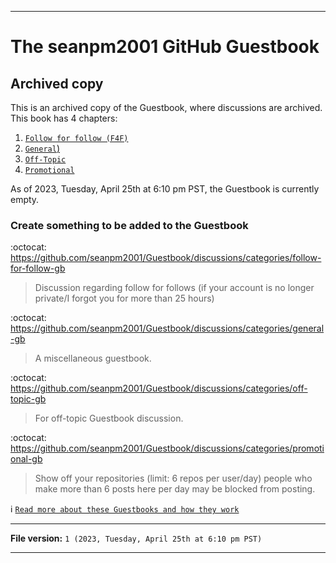 
***

# The seanpm2001 GitHub Guestbook

## Archived copy

This is an archived copy of the Guestbook, where discussions are archived. This book has 4 chapters:

1. [`Follow for follow (F4F)`](/Guestbook/F4F/)
2. [`General`)](/Guestbook/General/)
3. [`Off-Topic`](/Guestbook/Off-Topic/)
4. [`Promotional`](/Guestbook/Promotional/)

As of 2023, Tuesday, April 25th at 6:10 pm PST, the Guestbook is currently empty.

### Create something to be added to the Guestbook

:octocat: https://github.com/seanpm2001/Guestbook/discussions/categories/follow-for-follow-gb
> Discussion regarding follow for follows (if your account is no longer private/I forgot you for more than 25 hours)

:octocat: https://github.com/seanpm2001/Guestbook/discussions/categories/general-gb
> A miscellaneous guestbook.

:octocat: https://github.com/seanpm2001/Guestbook/discussions/categories/off-topic-gb
> For off-topic Guestbook discussion.

:octocat: https://github.com/seanpm2001/Guestbook/discussions/categories/promotional-gb
> Show off your repositories (limit: 6 repos per user/day) people who make more than 6 posts here per day may be blocked from posting.

ℹ️ [`Read more about these Guestbooks and how they work`](/README.md)

***

**File version:** `1 (2023, Tuesday, April 25th at 6:10 pm PST)`

***
